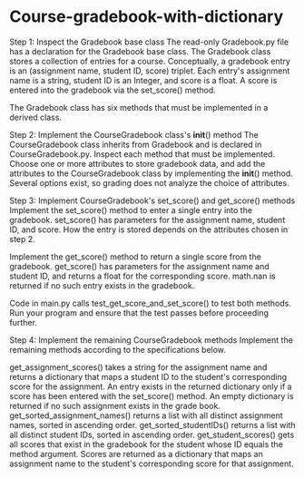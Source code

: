 # Course-gradebook-with-dictionary
Step 1: Inspect the Gradebook base class
The read-only Gradebook.py file has a declaration for the Gradebook base class. The Gradebook class stores a collection of entries for a course. Conceptually, a gradebook entry is an (assignment name, student ID, score) triplet. Each entry's assignment name is a string, student ID is an Integer, and score is a float. A score is entered into the gradebook via the set_score() method.

The Gradebook class has six methods that must be implemented in a derived class.


Step 2: Implement the CourseGradebook class's __init__() method
The CourseGradebook class inherits from Gradebook and is declared in CourseGradebook.py. Inspect each method that must be implemented. Choose one or more attributes to store gradebook data, and add the attributes to the CourseGradebook class by implementing the __init__() method. Several options exist, so grading does not analyze the choice of attributes.


Step 3: Implement CourseGradebook's set_score() and get_score() methods
Implement the set_score() method to enter a single entry into the gradebook. set_score() has parameters for the assignment name, student ID, and score. How the entry is stored depends on the attributes chosen in step 2.

Implement the get_score() method to return a single score from the gradebook. get_score() has parameters for the assignment name and student ID, and returns a float for the corresponding score. math.nan is returned if no such entry exists in the gradebook.

Code in main.py calls test_get_score_and_set_score() to test both methods. Run your program and ensure that the test passes before proceeding further.


Step 4: Implement the remaining CourseGradebook methods
Implement the remaining methods according to the specifications below.

get_assignment_scores() takes a string for the assignment name and returns a dictionary that maps a student ID to the student's corresponding score for the assignment. An entry exists in the returned dictionary only if a score has been entered with the set_score() method. An empty dictionary is returned if no such assignment exists in the grade book.
get_sorted_assignment_names() returns a list with all distinct assignment names, sorted in ascending order.
get_sorted_studentIDs() returns a list with all distinct student IDs, sorted in ascending order.
get_student_scores() gets all scores that exist in the gradebook for the student whose ID equals the method argument. Scores are returned as a dictionary that maps an assignment name to the student's corresponding score for that assignment.
